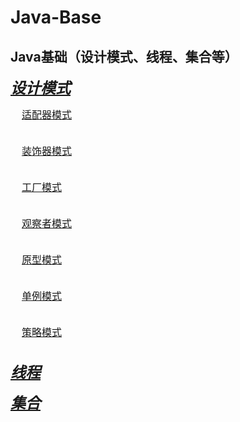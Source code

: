 # Java-Base

## Java基础（设计模式、线程、集合等）

***<font size = 5>[<u>设计模式</u>](https://github.com/zexiangzhang/Java-Base/tree/main/code_example/src/com/zexiang/designPatterns)</font>***

<font size = 3>&nbsp;&nbsp;&nbsp;&nbsp;[适配器模式](https://github.com/zexiangzhang/Java-Base/tree/main/code_example/src/com/zexiang/designPatterns/adapter)<br/><br/></font>

<font size = 3>&nbsp;&nbsp;&nbsp;&nbsp;[装饰器模式](https://github.com/zexiangzhang/Java-Base/tree/main/code_example/src/com/zexiang/designPatterns/decorator)<br/><br/></font>

<font size = 3>&nbsp;&nbsp;&nbsp;&nbsp;[工厂模式](https://github.com/zexiangzhang/Java-Base/tree/main/code_example/src/com/zexiang/designPatterns/factoryy)<br/><br/></font>

<font size = 3>&nbsp;&nbsp;&nbsp;&nbsp;[观察者模式](https://github.com/zexiangzhang/Java-Base/tree/main/code_example/src/com/zexiang/designPatterns/observerModel)<br/><br/></font>

<font size = 3>&nbsp;&nbsp;&nbsp;&nbsp;[原型模式](https://github.com/zexiangzhang/Java-Base/tree/main/code_example/src/com/zexiang/designPatterns/prototype)<br/><br/></font>

<font size = 3>&nbsp;&nbsp;&nbsp;&nbsp;[单例模式](https://github.com/zexiangzhang/Java-Base/tree/main/code_example/src/com/zexiang/designPatterns/singleton)<br/><br/></font>

<font size = 3>&nbsp;&nbsp;&nbsp;&nbsp;[策略模式](https://github.com/zexiangzhang/Java-Base/tree/main/code_example/src/com/zexiang/designPatterns/strategy)<br/><br/></font>

***<font size = 5>[<u>线程</u>](https://github.com/zexiangzhang/Java-Base/tree/main/code_example/src/com/zexiang/thread)</font>***

***<font size = 5>[<u>集合</u>](https://github.com/zexiangzhang/Java-Base/tree/main/code_example/src/com/zexiang/collections)</font>***